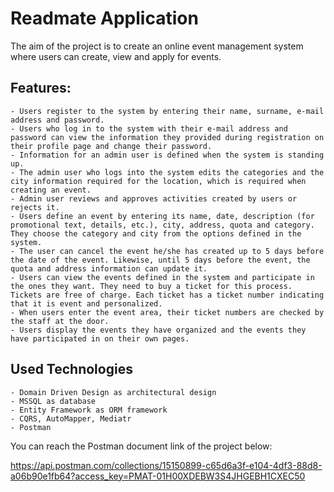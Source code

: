 # Readmate Application

The aim of the project is to create an online event management system where users can create, view and apply for events. 

## Features:

    - Users register to the system by entering their name, surname, e-mail address and password.
    - Users who log in to the system with their e-mail address and password can view the information they provided during registration on their profile page and change their password.
    - Information for an admin user is defined when the system is standing up.
    - The admin user who logs into the system edits the categories and the city information required for the location, which is required when creating an event.
    - Admin user reviews and approves activities created by users or rejects it.
    - Users define an event by entering its name, date, description (for promotional text, details, etc.), city, address, quota and category. They choose the category and city from the options defined in the system.
    - The user can cancel the event he/she has created up to 5 days before the date of the event. Likewise, until 5 days before the event, the quota and address information can update it.
    - Users can view the events defined in the system and participate in the ones they want. They need to buy a ticket for this process. Tickets are free of charge. Each ticket has a ticket number indicating that it is event and personalized.
    - When users enter the event area, their ticket numbers are checked by the staff at the door.
    - Users display the events they have organized and the events they have participated in on their own pages.
    
## Used Technologies
  
    - Domain Driven Design as architectural design
    - MSSQL as database
    - Entity Framework as ORM framework
    - CQRS, AutoMapper, Mediatr
    - Postman
    
You can reach the Postman document link of the project below:

https://api.postman.com/collections/15150899-c65d6a3f-e104-4df3-88d8-a06b90e1fb64?access_key=PMAT-01H00XDEBW3S4JHGEBH1CXEC50
